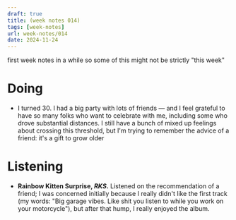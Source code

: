 ```yaml
---
draft: true
title: (week notes 014)
tags: [week-notes]
url: week-notes/014
date: 2024-11-24
---
```

first week notes in a while so some of this might not be strictly "this week"

# Doing
* I turned 30. I had a big party with lots of friends — and I feel grateful to have so many folks who want to celebrate with me, including some who drove substantial distances. I still have a bunch of mixed up feelings about crossing this threshold, but I'm trying to remember the advice of a friend: it's a gift to grow older
# Listening
* **Rainbow Kitten Surprise, _RKS_.** Listened on the recommendation of a friend; I was concerned initially because I really didn't like the first track (my words: "Big garage vibes. Like shit you listen to while you work on your motorcycle"), but after that hump, I really enjoyed the album.
